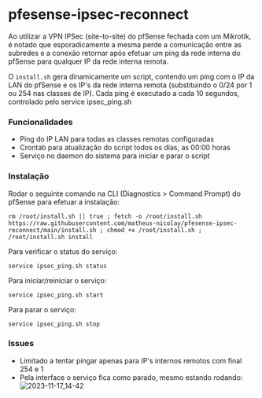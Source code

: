 # pfesense-ipsec-reconnect
Ao utilizar a VPN IPSec (site-to-site) do pfSense fechada com um Mikrotik, é notado que esporadicamente a mesma perde a comunicação entre as subredes e a conexão retornar após efetuar um ping da rede interna do pfSense para qualquer IP da rede interna remota.

O `install.sh` gera dinamicamente um script, contendo um ping com o IP da LAN do pfSense e os IP's da rede interna remota (substituindo o 0/24 por 1 ou 254 nas classes de IP). Cada ping é executado a cada 10 segundos, controlado pelo service ipsec_ping.sh

### Funcionalidades
- Ping do IP LAN para todas as classes remotas configuradas
- Crontab para atualização do script todos os dias, as 00:00 horas
- Serviço no daemon do sistema para iniciar e parar o script 

### Instalação
Rodar o seguinte comando na CLI (Diagnostics > Command Prompt) do pfSense para efetuar a instalação:

```
rm /root/install.sh || true ; fetch -o /root/install.sh https://raw.githubusercontent.com/matheus-nicolay/pfesense-ipsec-reconnect/main/install.sh ; chmod +x /root/install.sh ; /root/install.sh install
```

Para verificar o status do serviço:
```
service ipsec_ping.sh status
```

Para iniciar/reiniciar o serviço:
```
service ipsec_ping.sh start
```

Para parar o serviço:
```
service ipsec_ping.sh stop
```

### Issues
- Limitado a tentar pingar apenas para IP's internos remotos com final 254 e 1
- Pela interface o serviço fica como parado, mesmo estando rodando:
  ![2023-11-17_14-42](https://github.com/matheus-nicolay/pfesense-ipsec-reconnect/assets/58345766/4882b296-ad0b-48e5-86c9-ce6de1d5a7ca)
